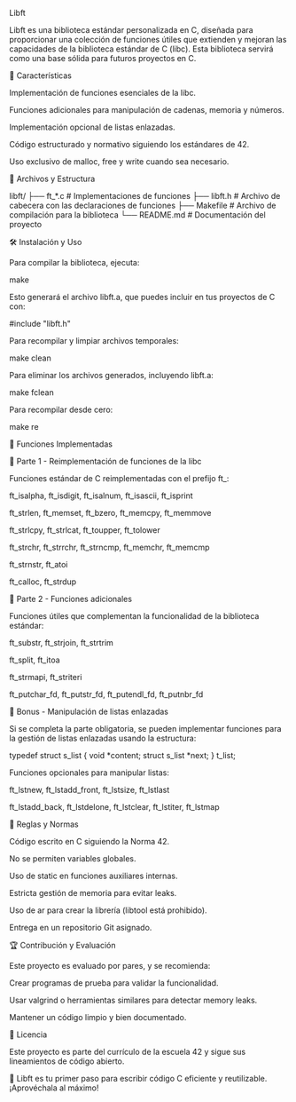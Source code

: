 Libft

Libft es una biblioteca estándar personalizada en C, diseñada para proporcionar una colección de funciones útiles
que extienden y mejoran las capacidades de la biblioteca estándar de C (libc).
Esta biblioteca servirá como una base sólida para futuros proyectos en C.

📌 Características

Implementación de funciones esenciales de la libc.

Funciones adicionales para manipulación de cadenas, memoria y números.

Implementación opcional de listas enlazadas.

Código estructurado y normativo siguiendo los estándares de 42.

Uso exclusivo de malloc, free y write cuando sea necesario.

📂 Archivos y Estructura

libft/
├── ft_*.c           # Implementaciones de funciones
├── libft.h          # Archivo de cabecera con las declaraciones de funciones
├── Makefile         # Archivo de compilación para la biblioteca
└── README.md        # Documentación del proyecto

🛠️ Instalación y Uso

Para compilar la biblioteca, ejecuta:

make

Esto generará el archivo libft.a, que puedes incluir en tus proyectos de C con:

#include "libft.h"

Para recompilar y limpiar archivos temporales:

make clean

Para eliminar los archivos generados, incluyendo libft.a:

make fclean

Para recompilar desde cero:

make re

📖 Funciones Implementadas

📌 Parte 1 - Reimplementación de funciones de la libc

Funciones estándar de C reimplementadas con el prefijo ft_:

ft_isalpha, ft_isdigit, ft_isalnum, ft_isascii, ft_isprint

ft_strlen, ft_memset, ft_bzero, ft_memcpy, ft_memmove

ft_strlcpy, ft_strlcat, ft_toupper, ft_tolower

ft_strchr, ft_strrchr, ft_strncmp, ft_memchr, ft_memcmp

ft_strnstr, ft_atoi

ft_calloc, ft_strdup

📌 Parte 2 - Funciones adicionales

Funciones útiles que complementan la funcionalidad de la biblioteca estándar:

ft_substr, ft_strjoin, ft_strtrim

ft_split, ft_itoa

ft_strmapi, ft_striteri

ft_putchar_fd, ft_putstr_fd, ft_putendl_fd, ft_putnbr_fd

📌 Bonus - Manipulación de listas enlazadas

Si se completa la parte obligatoria, se pueden implementar funciones para la gestión de listas enlazadas usando la estructura:

typedef struct s_list
{
    void            *content;
    struct s_list   *next;
} t_list;

Funciones opcionales para manipular listas:

ft_lstnew, ft_lstadd_front, ft_lstsize, ft_lstlast

ft_lstadd_back, ft_lstdelone, ft_lstclear, ft_lstiter, ft_lstmap

🚀 Reglas y Normas

Código escrito en C siguiendo la Norma 42.

No se permiten variables globales.

Uso de static en funciones auxiliares internas.

Estricta gestión de memoria para evitar leaks.

Uso de ar para crear la librería (libtool está prohibido).

Entrega en un repositorio Git asignado.

🏆 Contribución y Evaluación

Este proyecto es evaluado por pares, y se recomienda:

Crear programas de prueba para validar la funcionalidad.

Usar valgrind o herramientas similares para detectar memory leaks.

Mantener un código limpio y bien documentado.

📜 Licencia

Este proyecto es parte del currículo de la escuela 42 y sigue sus lineamientos de código abierto.

🎯 Libft es tu primer paso para escribir código C eficiente y reutilizable. ¡Aprovéchala al máximo!
